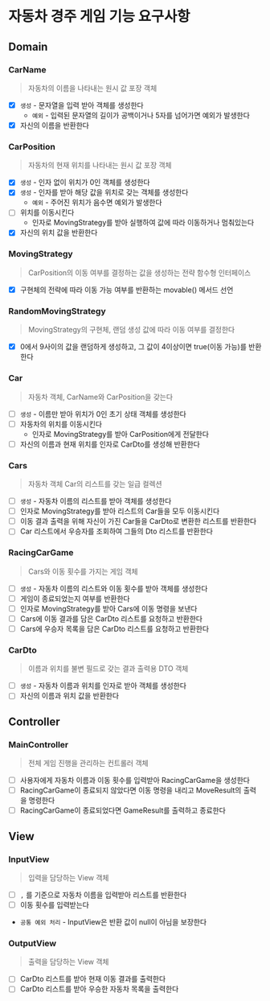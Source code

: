 # 자동차 경주 게임 기능 요구사항

## Domain
### CarName
> 자동차의 이름을 나타내는 원시 값 포장 객체
- [x] `생성` - 문자열을 입력 받아 객체를 생성한다 
  - `예외` - 입력된 문자열의 길이가 공백이거나 5자를 넘어가면 예외가 발생한다
- [x] 자신의 이름을 반환한다

### CarPosition
> 자동차의 현재 위치를 나타내는 원시 값 포장 객체
- [x] `생성` - 인자 없이 위치가 0인 객체를 생성한다
- [x] `생성` - 인자를 받아 해당 값을 위치로 갖는 객체를 생성한다
  - `예외` - 주어진 위치가 음수면 예외가 발생한다
- [ ] 위치를 이동시킨다
  - 인자로 MovingStrategy를 받아 실행하여 값에 따라 이동하거나 멈춰있는다
- [x] 자신의 위치 값을 반환한다

### MovingStrategy
> CarPosition의 이동 여부를 결정하는 값을 생성하는 전략 함수형 인터페이스
- [x] 구현체의 전략에 따라 이동 가능 여부를 반환하는 movable() 메서드 선언

### RandomMovingStrategy
> MovingStrategy의 구현체, 랜덤 생성 값에 따라 이동 여부를 결정한다
- [x] 0에서 9사이의 값을 랜덤하게 생성하고, 그 값이 4이상이면 true(이동 가능)를 반환한다

### Car
> 자동차 객체, CarName와 CarPosition을 갖는다
- [ ] `생성` - 이름만 받아 위치가 0인 초기 상태 객체를 생성한다
- [ ] 자동차의 위치를 이동시킨다
  - 인자로 MovingStrategy를 받아 CarPosition에게 전달한다
- [ ] 자신의 이름과 현재 위치를 인자로 CarDto를 생성해 반환한다

### Cars
> 자동차 객체 Car의 리스트를 갖는 일급 컬렉션
- [ ] `생성` - 자동차 이름의 리스트를 받아 객체를 생성한다
- [ ] 인자로 MovingStrategy를 받아 리스트의 Car들을 모두 이동시킨다
- [ ] 이동 결과 출력을 위해 자신이 가진 Car들을 CarDto로 변환한 리스트를 반환한다
- [ ] Car 리스트에서 우승자를 조회하여 그들의 Dto 리스트를 반환한다

### RacingCarGame
> Cars와 이동 횟수를 가지는 게임 객체
- [ ] `생성` - 자동차 이름의 리스트와 이동 횟수를 받아 객체를 생성한다
- [ ] 게임이 종료되었는지 여부를 반환한다
- [ ] 인자로 MovingStrategy를 받아 Cars에 이동 명령을 보낸다
- [ ] Cars에 이동 결과를 담은 CarDto 리스트를 요청하고 반환한다
- [ ] Cars에 우승자 목록을 담은 CarDto 리스트를 요청하고 반환한다

### CarDto
> 이름과 위치를 불변 필드로 갖는 결과 출력용 DTO 객체
- [ ] `생성` - 자동차 이름과 위치를 인자로 받아 객체를 생성한다
- [ ] 자신의 이름과 위치 값을 반환한다

## Controller
### MainController
> 전체 게임 진행을 관리하는 컨트롤러 객체
- [ ] 사용자에게 자동차 이름과 이동 횟수를 입력받아 RacingCarGame을 생성한다
- [ ] RacingCarGame이 종료되지 않았다면 이동 명령을 내리고 MoveResult의 출력을 명령한다
- [ ] RacingCarGame이 종료되었다면 GameResult를 출력하고 종료한다

## View
### InputView
> 입력을 담당하는 View 객체
- [ ] `,` 를 기준으로 자동차 이름을 입력받아 리스트를 반환한다
- [ ] 이동 횟수를 입력받는다
- `공통 예외 처리` - InputView은 반환 값이 null이 아님을 보장한다

### OutputView
> 출력을 담당하는 View 객체
- [ ] CarDto 리스트를 받아 현재 이동 결과를 출력한다
- [ ] CarDto 리스트를 받아 우승한 자동차 목록을 출력한다
